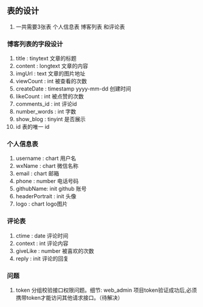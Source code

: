 ## 表的设计

1. 一共需要3张表 个人信息表 博客列表 和评论表

### 博客列表的字段设计
1. title : tinytext  文章的标题
2. content : longtext 文章的内容
3. imgUrl :  text  文章的图片地址
4. viewCount : int  被查看的次数
5. createDate : timestamp yyyy-mm-dd 创建时间
6. likeCount : int  被点赞的次数
7. comments_id : int 评论id
8. number_words : int 字数
9. show_blog : tinyint  是否展示
10. id 表的唯一 id
### 个人信息表
1. username : chart 用户名
2. wxName :  chart  微信名称
3. email :   chart  邮箱
4. phone :   number  电话号码
5. githubName: init  github 账号
6. headerPortrait : init  头像
7. logo :    chart   logo图片

### 评论表
1. ctime : date  评论时间
2. context : int  评论内容
3. giveLike : number 被喜欢的次数
4. reply :  init   评论的回复



### 问题
1. token 分组校验接口权限问题。细节: web_admin 项目token验证成功后,必须携带token才能访问其他请求接口。（待解决） 